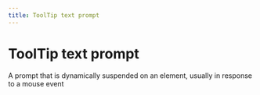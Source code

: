 ```yaml
---
title: ToolTip text prompt
---
```


# ToolTip text prompt

<div>A prompt that is dynamically suspended on an element, usually in response to a mouse event</div>
